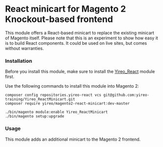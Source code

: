 # React minicart for Magento 2 Knockout-based frontend
This module offers a React-based minicart to replace the existing minicart of Magento itself. Please note that this is an experiment to show how easy it is to build React components. It could be used on live sites, but comes without warranties.

### Installation
Before you install this module, make sure to install the [Yireo_React](https://github.com/yireo-training/Yireo_React) module first.

Use the following commands to install this module into Magento 2:

    composer config repositories.yireo-react vcs git@github.com:yireo-training/Yireo_ReactMinicart.git
    composer require yireo/magento2-react-minicart:dev-master
    
    ./bin/magento module:enable Yireo_ReactMinicart
    ./bin/magento setup:upgrade

### Usage
This module adds an additional minicart to the Magento 2 frontend.